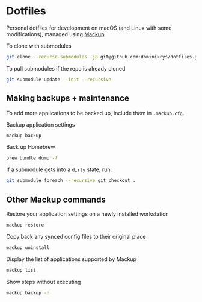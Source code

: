 # Dotfiles

Personal dotfiles for development on macOS (and Linux with some modifications), managed using [Mackup](https://github.com/lra/mackup).

To clone with submodules

```bash
git clone --recurse-submodules -j8 git@github.com:dominikrys/dotfiles.git
```

To pull submodules if the repo is already cloned

```bash
git submodule update --init --recursive
```

## Making backups + maintenance

To add more applications to be backed up, include them in `.mackup.cfg`.

Backup application settings

```bash
mackup backup
```

Back up Homebrew

```bash
brew bundle dump -f
```

If a submodule gets into a `dirty` state, run:

```bash
git submodule foreach --recursive git checkout .
```

## Other Mackup commands

Restore your application settings on a newly installed workstation

```bash
mackup restore
```

Copy back any synced config files to their original place

```bash
mackup uninstall
```

Display the list of applications supported by Mackup

```bash
mackup list
```

Show steps without executing

```bash
mackup backup -n
```
